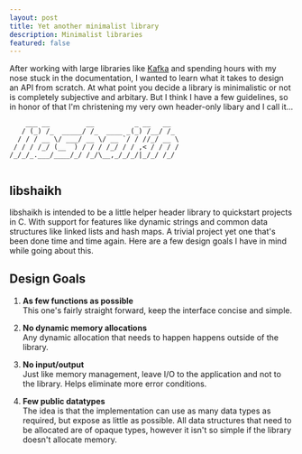 ```yaml
---
layout: post
title: Yet another minimalist library
description: Minimalist libraries
featured: false
---
```


After working with large libraries like
[Kafka](https://github.com/edenhill/librdkafka) and spending hours with my nose
stuck in the documentation, I wanted to learn what it takes to design an API
from scratch. At what point you decide a library is minimalistic or not is
completely subjective and arbitary. But I think I have a few guidelines, so in
honor of that I'm christening my very own header-only libary and I call it...

```
    ___ __         __          _ __   __  
   / (_) /_  _____/ /_  ____ _(_) /__/ /_ 
  / / / __ \/ ___/ __ \/ __ `/ / //_/ __ \
 / / / /_/ (__  ) / / / /_/ / / ,< / / / /
/_/_/_.___/____/_/ /_/\__,_/_/_/|_/_/ /_/ 
                                          
```

## libshaikh
libshaikh is intended to be a little helper header library to quickstart
projects in C. With support for features like dynamic strings and common data
structures like linked lists and hash maps. A trivial project yet one that's
been done time and time again. Here are a few design goals I have in mind while
going about this.

## Design Goals

1. **As few functions as possible**  
  This one's fairly straight forward, keep the interface concise and simple.

2. **No dynamic memory allocations**  
  Any dynamic allocation that needs to happen happens outside of the library.

3. **No input/output**  
   Just like memory management, leave I/O to the application and not to the
   library. Helps eliminate more error conditions.


4. **Few public datatypes**  
   The idea is that the implementation can use as many data types as required,
   but expose as little as possible. All data structures that need to be
   allocated are of opaque types, however it isn't so simple if the library
   doesn't allocate memory.
